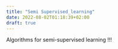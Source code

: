 ```yaml
---
title: "Semi Supervised_learning"
date: 2022-08-02T01:18:39+02:00
draft: true
---
```



Algorithms for semi-supervised learning !!!

